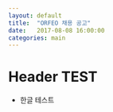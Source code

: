 ```yaml
---
layout: default
title:  "ORFEO 채용 공고"
date:   2017-08-08 16:00:00
categories: main
---
```


# Header TEST
+ 한글 테스트

[jekyll-gh]: https://github.com/mojombo/jekyll
[jekyll]:    http://jekyllrb.com